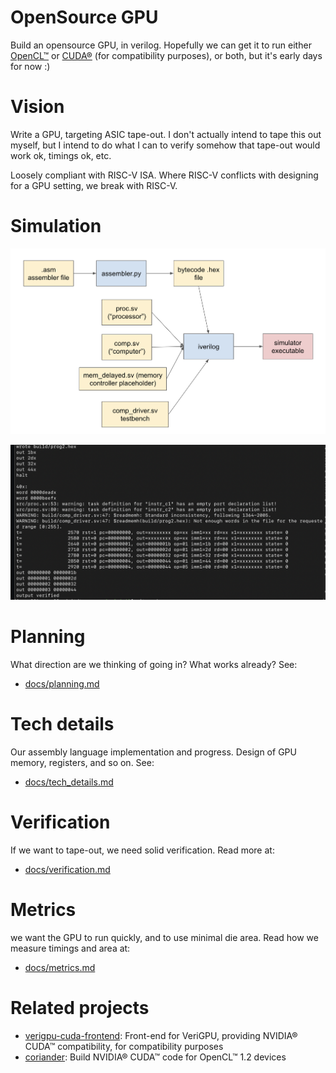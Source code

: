 # OpenSource GPU

Build an opensource GPU, in verilog. Hopefully we can get it to run either [OpenCL™](https://www.khronos.org/opencl/) or [CUDA®](https://developer.nvidia.com/cuda-zone) (for compatibility purposes), or both, but it's early days for now :)

# Vision

Write a GPU, targeting ASIC tape-out. I don't actually intend to tape this out myself, but I intend to do what I can to verify somehow that tape-out would work ok, timings ok, etc.

Loosely compliant with RISC-V ISA. Where RISC-V conflicts with designing for a GPU setting, we break with RISC-V.

# Simulation

![toy proc workflow](/docs/img/toy_proc_workflow.png)

![Example output](/docs/img/example_output.png)

# Planning

What direction are we thinking of going in? What works already? See:

- [docs/planning.md](docs/planning.md)

# Tech details

Our assembly language implementation and progress. Design of GPU memory, registers, and so on. See:

- [docs/tech_details.md](docs/tech_details.md)

# Verification

If we want to tape-out, we need solid verification. Read more at:

- [docs/verification.md](docs/verification.md)

# Metrics

we want the GPU to run quickly, and to use minimal die area. Read how we measure timings and area at:

- [docs/metrics.md](docs/metrics.md)

# Related projects

- [verigpu-cuda-frontend](https://github.com/hughperkins/verigpu-cuda-frontend): Front-end for VeriGPU, providing NVIDIA® CUDA™ compatibility, for compatibility purposes
- [coriander](https://github.com/hughperkins/coriander): Build NVIDIA® CUDA™ code for OpenCL™ 1.2 devices
